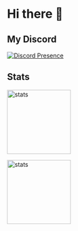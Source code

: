 # Hi there 👋

## My Discord 
[![Discord Presence](https://lanyard.cnrad.dev/api/574645568320700494?animated=true)](https://discord.com/users/574645568320700494)

## Stats 
<a href="https://github.com/redentdev"><img src="https://github-readme-stats.vercel.app/api?username=redentdev&how_icons=true&theme=react" width="%100" height="150px" alt="stats"/></a><br>

<img src="https://github-readme-stats.vercel.app/api/top-langs/?username=redentdev&theme=react&layout=compact" width="%100" height="150px" alt="stats"/>
<!--
**redentdev/redentdev** is a ✨ _special_ ✨ repository because its `README.md` (this file) appears on your GitHub profile.

Here are some ideas to get you started:

- 🔭 I’m currently working on ...
- 🌱 I’m currently learning ...
- 👯 I’m looking to collaborate on ...
- 🤔 I’m looking for help with ...
- 💬 Ask me about ...
- 📫 How to reach me: ...
- 😄 Pronouns: ...
- ⚡ Fun fact: ...
-->

